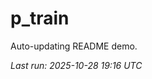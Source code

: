 # p_train

Auto-updating README demo.

<!--START_SECTION:status-->
_Last run: 2025-10-28 19:16 UTC_
<!--END_SECTION:status-->






























































































































































































































































































































































































































































































































































































































































































































































































































































































































































































































































































































































































































































































































































































































































































































































































































